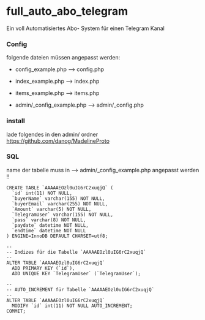 # full_auto_abo_telegram
Ein voll Automatisiertes Abo- System für einen Telegram Kanal

### Config
folgende dateien müssen angepasst werden:

* config_example.php		--> config.php
* index_example.php		--> index.php
* items_example.php		--> items.php

* admin/_config_example.php	--> admin/_config.php

### install

lade folgendes in den admin/ ordner
https://github.com/danog/MadelineProto


### SQL
name der tabelle muss in --> admin/_config_example.php angepasst werden !!


```
CREATE TABLE `AAAAAEOzl0uIG6rC2xuqjQ` (
  `id` int(11) NOT NULL,
  `buyerName` varchar(155) NOT NULL,
  `buyerEmail` varchar(255) NOT NULL,
  `Amount` varchar(5) NOT NULL,
  `TelegramUser` varchar(155) NOT NULL,
  `pass` varchar(8) NOT NULL,
  `paydate` datetime NOT NULL,
  `endtime` datetime NOT NULL
) ENGINE=InnoDB DEFAULT CHARSET=utf8;

--
-- Indizes für die Tabelle `AAAAAEOzl0uIG6rC2xuqjQ`
--
ALTER TABLE `AAAAAEOzl0uIG6rC2xuqjQ`
  ADD PRIMARY KEY (`id`),
  ADD UNIQUE KEY `TelegramUser` (`TelegramUser`);

--
-- AUTO_INCREMENT für Tabelle `AAAAAEOzl0uIG6rC2xuqjQ`
--
ALTER TABLE `AAAAAEOzl0uIG6rC2xuqjQ`
  MODIFY `id` int(11) NOT NULL AUTO_INCREMENT;
COMMIT;
```
